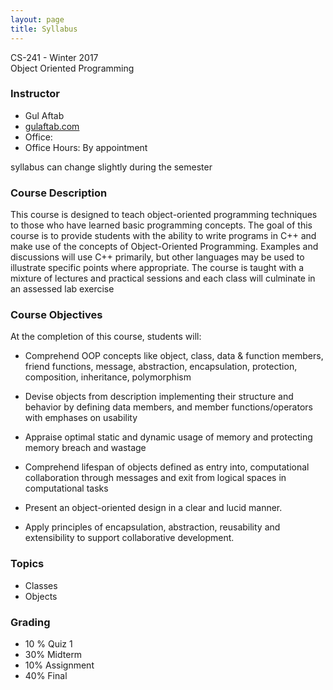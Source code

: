 ```yaml
---
layout: page
title: Syllabus
---
```


<p class="message">
  CS-241 - Winter 2017<br>
    Object Oriented Programming<br>
  
</p>

### Instructor

- Gul Aftab
- [gulaftab.com](http://gulaftab.com)
- Office:
- Office Hours: By appointment

<p class="message">
	 syllabus can change slightly during the semester
</p>


### Course Description

This course is designed to teach object-oriented programming techniques to those who have
learned basic programming concepts. The goal of this course is to provide students with the ability
to write programs in C++ and make use of the concepts of Object-Oriented Programming.
Examples and discussions will use C++ primarily, but other languages may be used to illustrate
specific points where appropriate. The course is taught with a mixture of lectures and practical
sessions and each class will culminate in an assessed lab exercise


### Course Objectives

At the completion of this course, students will:


-  Comprehend OOP concepts like object, class, data & function
members, friend functions, message, abstraction, encapsulation,
protection, composition, inheritance, polymorphism

-  Devise objects from description implementing their structure and
behavior by defining data members, and member functions/operators
with emphases on usability
-  Appraise optimal static and dynamic usage of memory and protecting
memory breach and wastage
-  Comprehend lifespan of objects defined as entry into, computational
collaboration through messages and exit from logical spaces in
computational tasks
- Present an object-oriented design in a clear and lucid manner.
- Apply principles of encapsulation, abstraction, reusability and
extensibility to support collaborative development.

### Topics


- <i class="fa fa-terminal"></i> Classes
- <i class="fa fa-terminal"></i> Objects


### Grading

- 10 % Quiz 1
- 30% Midterm
- 10% Assignment
- 40% Final
